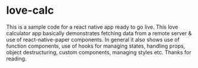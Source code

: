 # love-calc
This is a sample code for a react native app ready to go live.
This love calculator app basically demonstrates fetching data from a remote server & use of react-native-paper components.
In general it also shows use of function components, use of hooks for managing states, handling props, object destructuring, custom components, managing styles etc.
Thanks for reading.
